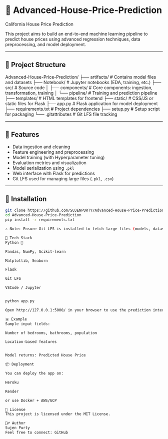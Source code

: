# 🏡 Advanced-House-Price-Prediction
California House Price Prediction

This project aims to build an end-to-end machine learning pipeline to predict house prices using advanced regression techniques, data preprocessing, and model deployment.

---

## 📁 Project Structure

Advanced-House-Price-Prediction/
├── artifacts/ # Contains model files and datasets
├── Notebook/ # Jupyter notebooks (EDA, training, etc.)
├── src/ # Source code
│ ├── components/ # Core components: ingestion, transformation, training
│ └── pipeline/ # Training and prediction pipeline
├── templates/ # HTML templates for frontend
├── static/ # CSS/JS or static files for Flask
├── app.py # Flask application for model deployment
├── requirements.txt # Project dependencies
├── setup.py # Setup script for packaging
└── .gitattributes # Git LFS file tracking



---

## 🚀 Features

- Data ingestion and cleaning
- Feature engineering and preprocessing
- Model training (with Hyperparameter tuning)
- Evaluation metrics and visualization
- Model serialization using `.pkl`
- Web interface with Flask for predictions
- Git LFS used for managing large files (`.pkl`, `.csv`)

---

## 🔧 Installation

```bash
git clone https://github.com/SUJENPURTY/Advanced-House-Price-Prediction.git
cd Advanced-House-Price-Prediction
pip install -r requirements.txt

⚠️ Note: Ensure Git LFS is installed to fetch large files (models, datasets).

🧠 Tech Stack
Python 🐍

Pandas, NumPy, Scikit-learn

Matplotlib, Seaborn

Flask

Git LFS

VSCode / Jupyter


python app.py

Open http://127.0.0.1:5000/ in your browser to use the prediction interface.

📊 Example
Sample input fields:

Number of bedrooms, bathrooms, population

Location-based features


Model returns: Predicted House Price

📦 Deployment

You can deploy the app on:

Heroku

Render

or use Docker + AWS/GCP

📜 License
This project is licensed under the MIT License.

🙋‍♂️ Author
Sujen Purty
Feel free to connect: GitHub








